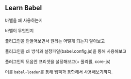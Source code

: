 ## Learn Babel

바벨을 왜 사용하는지<br />

바벨이 무엇인지<br />

플러그인을 만들어보면서 원리는 어떻게 되는지 알아보고<br />

플러그인을 cli 방식과 설정파일(babel.config.js)을 통해 사용해보고<br />

플러그인의 모음인 프리셋을 설정해보고(+ 폴리필, core-js)<br />

이를 `babel-loader`를 통해 웹팩과 통합해서 사용해보기까지.
